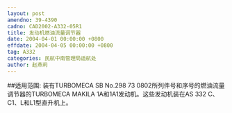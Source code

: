 ```yaml
---
layout: post
amendno: 39-4390
cadno: CAD2002-A332-05R1
title: 发动机燃油流量调节器
date: 2004-04-01 00:00:00 +0800
effdate: 2004-04-05 00:00:00 +0800
tag: A332
categories: 民航中南管理局适航处
author: 赵燕莉
---
```


##适用范围:
装有TURBOMECA SB No.298 73 0802所列件号和序号的燃油流量调节器的TURBOMECA MAKILA 1A和1A1发动机。这些发动机装在AS 332 C、C1、L和L1型直升机上。

